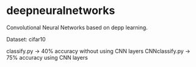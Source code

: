 # deepneuralnetworks
Convolutional Neural Networks based on depp learning.

Dataset: cifar10

classify.py -> 40% accuracy without using CNN layers
CNNclassify.py -> 75% accuracy using CNN layers
